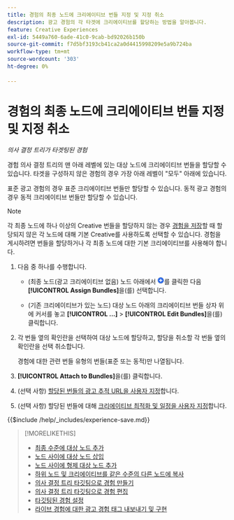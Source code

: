 ```yaml
---
title: 경험의 최종 노드에 크리에이티브 번들 지정 및 지정 취소
description: 광고 경험의 각 타겟에 크리에이티브를 할당하는 방법을 알아봅니다.
feature: Creative Experiences
exl-id: 5449a760-6ade-41c0-9cab-bd92026b150b
source-git-commit: f7d5bf3193cb41ca2a0d4415998209e5a9b724ba
workflow-type: tm+mt
source-wordcount: '303'
ht-degree: 0%

---
```


# 경험의 최종 노드에 크리에이티브 번들 지정 및 지정 취소

*의사 결정 트리가 타겟팅된 경험*

경험 의사 결정 트리의 맨 아래 레벨에 있는 대상 노드에 크리에이티브 번들을 할당할 수 있습니다. 타겟을 구성하지 않은 경험의 경우 가장 아래 레벨이 &quot;모두&quot; 아래에 있습니다.

표준 광고 경험의 경우 표준 크리에이티브 번들만 할당할 수 있습니다. 동적 광고 경험의 경우 동적 크리에이티브 번들만 할당할 수 있습니다.

>[!NOTE]
>
>각 최종 노드에 하나 이상의 Creative 번들을 할당하지 않는 경우 [경험을 저장](experience-create-targeting.md)할 때 할당되지 않은 각 노드에 대해 기본 Creative를 사용하도록 선택할 수 있습니다. 경험을 게시하려면 번들을 할당하거나 각 최종 노드에 대한 기본 크리에이티브를 사용해야 합니다.

<!-- 1. [ways to get to the decision tree] -->

1. 다음 중 하나를 수행합니다.

   * (최종 노드(광고 크리에이티브 없음) 노드 아래에서 ![추가](/help/creative/assets/add.png "추가")를 클릭한 다음 **[!UICONTROL Assign Bundles]**&#x200B;을(를) 선택합니다.

   * (기존 크리에이티브가 있는 노드) 대상 노드 <!-- wording???? --> 아래의 크리에이티브 번들 상자 위에 커서를 놓고 **[!UICONTROL ...]** > **[!UICONTROL Edit Bundles]**&#x200B;을(를) 클릭합니다.

1. 각 번들 옆의 확인란을 선택하여 대상 노드에 할당하고, 할당을 취소할 각 번들 옆의 확인란을 선택 취소합니다.

   경험에 대한 관련 번들 유형의 번들(표준 또는 동적)만 나열됩니다.

1. **[!UICONTROL Attach to Bundles]**&#x200B;을(를) 클릭합니다.

1. (선택 사항) [할당된 번들의 광고 추적 URL을 사용자 지정](experience-tracking-urls-targeting.md)합니다.

1. (선택 사항) 할당된 번들에 대해 [크리에이티브 최적화 및 일정을 사용자 지정](experience-optimization-scheduling-targeting.md)합니다.

<!--
1. (Optional) To save the experience, click **[!UICONTROL Save]**, and then do the following.
...

These formatted steps are inserted automatically from text in the following file in the _includes folder, which reused in multiple places.
-->

{{$include /help/_includes/experience-save.md}}

>[!MORELIKETHIS]
>
>* [최종 수준에 대상 노드 추가](experience-target-node-add-final.md)
>* [노드 사이에 대상 노드 삽입](experience-target-node-add-inner.md)
>* [노드 사이에 형제 대상 노드 추가](experience-target-node-add-sibling.md)
>* [하위 노드 및 크리에이티브를 같은 수준의 다른 노드에 복사](experience-target-node-copy.md)
>* [의사 결정 트리 타깃팅으로 경험 만들기](experience-create-targeting.md)
>* [의사 결정 트리 타깃팅으로 경험 편집](experience-edit-targeting.md)
>* [타깃팅된 경험 설정](experience-settings-targeting.md)
>* [라이브 경험에 대한 광고 경험 태그 내보내기 및 구현](experience-tag-export.md)
